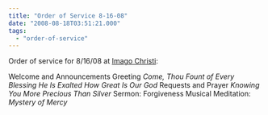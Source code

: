 ```yaml
---
title: "Order of Service 8-16-08"
date: "2008-08-18T03:51:21.000"
tags: 
  - "order-of-service"
---
```


Order of service for 8/16/08 at [Imago Christi](http://www.imagochristicp.org):

Welcome and Announcements Greeting _Come, Thou Fount of Every Blessing He Is Exalted How Great Is Our God_ Requests and Prayer _Knowing You More Precious Than Silver_ Sermon: Forgiveness Musical Meditation: _Mystery of Mercy_
